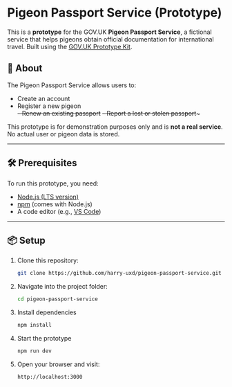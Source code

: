 # Pigeon Passport Service (Prototype)

This is a **prototype** for the GOV.UK **Pigeon Passport Service**, a fictional service that helps pigeons obtain official documentation for international travel. Built using the [GOV.UK Prototype Kit](https://govuk-prototype-kit.herokuapp.com/).

## 🚀 About

The Pigeon Passport Service allows users to:

- Create an account
- Register a new pigeon  
~~- Renew an existing passport~~
~~- Report a lost or stolen passport~~~

This prototype is for demonstration purposes only and is **not a real service**. No actual user or pigeon data is stored.

---

## 🛠 Prerequisites

To run this prototype, you need:

- [Node.js (LTS version)](https://nodejs.org/)
- [npm](https://www.npmjs.com/) (comes with Node.js)
- A code editor (e.g., [VS Code](https://code.visualstudio.com/))

---

## 📦 Setup

1. Clone this repository:

   ```sh
   git clone https://github.com/harry-uxd/pigeon-passport-service.git
   ```
2. Navigate into the project folder:

   ```sh
   cd pigeon-passport-service
   ```
3. Install dependencies

   ```sh
   npm install
   ```
4. Start the prototype

   ```sh
   npm run dev
   ```

4. Open your browser and visit:

   `http://localhost:3000`

